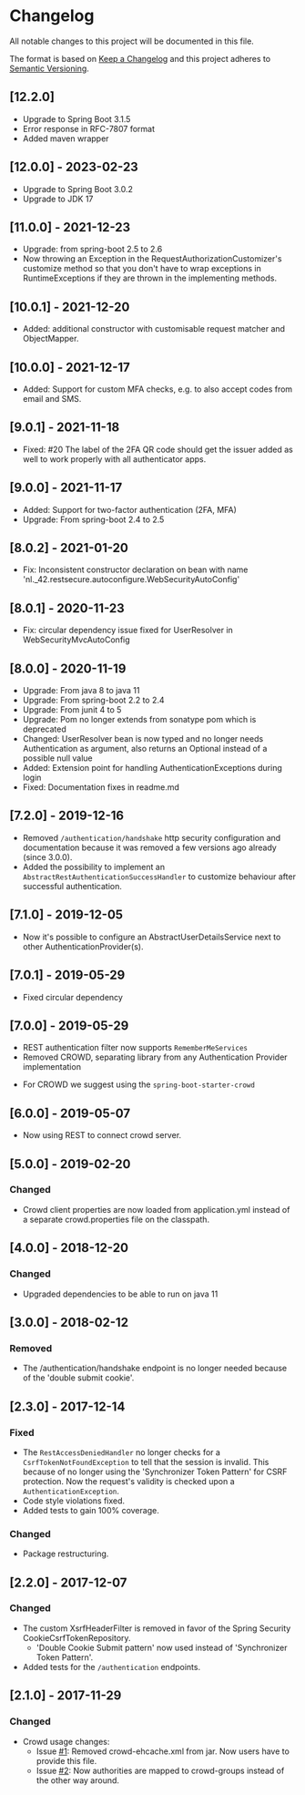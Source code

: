 # Changelog
All notable changes to this project will be documented in this file.

The format is based on [Keep a Changelog](http://keepachangelog.com/en/1.0.0/)
and this project adheres to [Semantic Versioning](http://semver.org/spec/v2.0.0.html).

## [12.2.0]
- Upgrade to Spring Boot 3.1.5
- Error response in RFC-7807 format
- Added maven wrapper

## [12.0.0] - 2023-02-23
- Upgrade to Spring Boot 3.0.2
- Upgrade to JDK 17

## [11.0.0] - 2021-12-23
- Upgrade: from spring-boot 2.5 to 2.6
- Now throwing an Exception in the RequestAuthorizationCustomizer's customize method so that
  you don't have to wrap exceptions in RuntimeExceptions if they are thrown in the implementing
  methods.

## [10.0.1] - 2021-12-20
- Added: additional constructor with customisable request matcher and ObjectMapper.

## [10.0.0] - 2021-12-17
- Added: Support for custom MFA checks, e.g. to also accept codes from email and SMS.

## [9.0.1] - 2021-11-18
- Fixed: #20 The label of the 2FA QR code should get the issuer added as well to work properly with all authenticator apps.

## [9.0.0] - 2021-11-17
- Added: Support for two-factor authentication (2FA, MFA)
- Upgrade: From spring-boot 2.4 to 2.5

## [8.0.2] - 2021-01-20
- Fix: Inconsistent constructor declaration on bean with name 'nl._42.restsecure.autoconfigure.WebSecurityAutoConfig'

## [8.0.1] - 2020-11-23
- Fix: circular dependency issue fixed for UserResolver in WebSecurityMvcAutoConfig

## [8.0.0] - 2020-11-19
- Upgrade: From java 8 to java 11
- Upgrade: From spring-boot 2.2 to 2.4
- Upgrade: From junit 4 to 5
- Upgrade: Pom no longer extends from sonatype pom which is deprecated
- Changed: UserResolver bean is now typed and no longer needs Authentication as argument,
also returns an Optional instead of a possible null value
- Added: Extension point for handling AuthenticationExceptions during login
- Fixed: Documentation fixes in readme.md

## [7.2.0] - 2019-12-16
- Removed `/authentication/handshake` http security configuration and documentation because it was removed a few versions ago already (since 3.0.0).
- Added the possibility to implement an `AbstractRestAuthenticationSuccessHandler` to customize behaviour after successful authentication.

## [7.1.0] - 2019-12-05
- Now it's possible to configure an AbstractUserDetailsService next to other AuthenticationProvider(s). 

## [7.0.1] - 2019-05-29
- Fixed circular dependency

## [7.0.0] - 2019-05-29
- REST authentication filter now supports `RememberMeServices`
- Removed CROWD, separating library from any Authentication Provider implementation
 * For CROWD we suggest using the `spring-boot-starter-crowd`

## [6.0.0] - 2019-05-07
- Now using REST to connect crowd server.

## [5.0.0] - 2019-02-20

### Changed
- Crowd client properties are now loaded from application.yml instead of a separate crowd.properties file on the classpath.

## [4.0.0] - 2018-12-20

### Changed
- Upgraded dependencies to be able to run on java 11

## [3.0.0] - 2018-02-12

### Removed
- The /authentication/handshake endpoint is no longer needed because of the 'double submit cookie'.

## [2.3.0] - 2017-12-14

### Fixed
- The `RestAccessDeniedHandler` no longer checks for a `CsrfTokenNotFoundException` to tell that the session is invalid. This because of no longer using the 'Synchronizer Token Pattern' for CSRF protection. Now the request's validity is checked upon a `AuthenticationException`.
- Code style violations fixed.
- Added tests to gain 100% coverage.

### Changed
- Package restructuring.

## [2.2.0] - 2017-12-07

### Changed
- The custom XsrfHeaderFilter is removed in favor of the Spring Security CookieCsrfTokenRepository.
   - 'Double Cookie Submit pattern' now used instead of 'Synchronizer Token Pattern'.
- Added tests for the `/authentication` endpoints. 

## [2.1.0] - 2017-11-29

### Changed
- Crowd usage changes:
    - Issue [#1](https://github.com/42BV/rest-secure-spring-boot-starter/issues/1): Removed crowd-ehcache.xml from jar. Now users have to provide this file.
    - Issue [#2](https://github.com/42BV/rest-secure-spring-boot-starter/issues/2): Now authorities are mapped to crowd-groups instead of the other way around.
